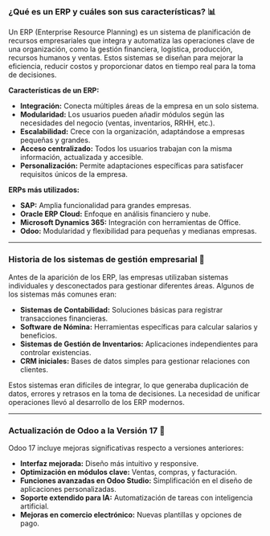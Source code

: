 ### ¿Qué es un ERP y cuáles son sus características? 📊

Un ERP (Enterprise Resource Planning) es un sistema de planificación de recursos empresariales que integra y automatiza las operaciones clave de una organización, como la gestión financiera, logística, producción, recursos humanos y ventas. Estos sistemas se diseñan para mejorar la eficiencia, reducir costos y proporcionar datos en tiempo real para la toma de decisiones.

**Características de un ERP:**

- **Integración:** Conecta múltiples áreas de la empresa en un solo sistema.
- **Modularidad:** Los usuarios pueden añadir módulos según las necesidades del negocio (ventas, inventarios, RRHH, etc.).
- **Escalabilidad:** Crece con la organización, adaptándose a empresas pequeñas y grandes.
- **Acceso centralizado:** Todos los usuarios trabajan con la misma información, actualizada y accesible.
- **Personalización:** Permite adaptaciones específicas para satisfacer requisitos únicos de la empresa.

**ERPs más utilizados:**

- **SAP:** Amplia funcionalidad para grandes empresas.
- **Oracle ERP Cloud:** Enfoque en análisis financiero y nube.
- **Microsoft Dynamics 365:** Integración con herramientas de Office.
- **Odoo:** Modularidad y flexibilidad para pequeñas y medianas empresas.

---

### Historia de los sistemas de gestión empresarial 📜

Antes de la aparición de los ERP, las empresas utilizaban sistemas individuales y desconectados para gestionar diferentes áreas. Algunos de los sistemas más comunes eran:

- **Sistemas de Contabilidad:** Soluciones básicas para registrar transacciones financieras.
- **Software de Nómina:** Herramientas específicas para calcular salarios y beneficios.
- **Sistemas de Gestión de Inventarios:** Aplicaciones independientes para controlar existencias.
- **CRM iniciales:** Bases de datos simples para gestionar relaciones con clientes.

Estos sistemas eran difíciles de integrar, lo que generaba duplicación de datos, errores y retrasos en la toma de decisiones. La necesidad de unificar operaciones llevó al desarrollo de los ERP modernos.

---

### Actualización de Odoo a la Versión 17 🚀

Odoo 17 incluye mejoras significativas respecto a versiones anteriores:

- **Interfaz mejorada:** Diseño más intuitivo y responsive.
- **Optimización en módulos clave:** Ventas, compras, y facturación.
- **Funciones avanzadas en Odoo Studio:** Simplificación en el diseño de aplicaciones personalizadas.
- **Soporte extendido para IA:** Automatización de tareas con inteligencia artificial.
- **Mejoras en comercio electrónico:** Nuevas plantillas y opciones de pago.

